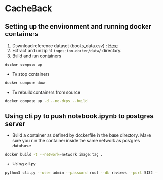 # CacheBack

## Setting up the environment and running docker containers 

1. Download reference dataset (books_data.csv) : [Here](https://www.kaggle.com/datasets/mohamedbakhet/amazon-books-reviews?select=books_data.csv)
2. Extract and unzip at `ingestion-docker/data/` directory.
3. Build and run containers 
 ```bash 
 docker compose up
 ```
- To stop containers 
```bash
docker compose down
```

- To rebuild containers from source
```bash
docker compose up -d --no-deps --build
```


## Using cli.py to push notebook.ipynb to postgres server
- Build a container as defined by dockerfile in the base directory. Make sure you run the container inside the same network as postgres database.
```bash 
docker build -t --network=network image:tag .
```
- Using cli.py
```bash
python3 cli.py --user admin --password root --db reviews --port 5432 --host postgres-database
```
